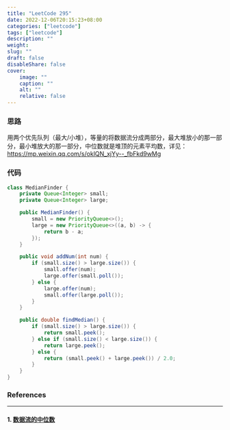 ```yaml
---
title: "LeetCode 295"
date: 2022-12-06T20:15:23+08:00
categories: ["leetcode"]
tags: ["leetcode"]
description: ""
weight:
slug: ""
draft: false
disableShare: false
cover:
    image: ""
    caption: ""
    alt: ""
    relative: false
---
```


### 思路

用两个优先队列（最大/小堆），等量的将数据流分成两部分，最大堆放小的那一部分，最小堆放大的那一部分，中位数就是堆顶的元素平均数，详见：<https://mp.weixin.qq.com/s/oklQN_xjYy--_fbFkd9wMg>

### 代码

```java
class MedianFinder {
    private Queue<Integer> small;
    private Queue<Integer> large;

    public MedianFinder() {
        small = new PriorityQueue<>();
        large = new PriorityQueue<>((a, b) -> {
            return b - a;
        });
    }

    public void addNum(int num) {
        if (small.size() > large.size()) {
            small.offer(num);
            large.offer(small.poll());
        } else {
            large.offer(num);
            small.offer(large.poll());
        }
    }

    public double findMedian() {
        if (small.size() > large.size()) {
            return small.peek();
        } else if (small.size() < large.size()) {
            return large.peek();
        } else {
            return (small.peek() + large.peek()) / 2.0;
        }
    }
}
```

### References

---

#### 1. [数据流的中位数](https://leetcode.cn/problems/find-median-from-data-stream/)
